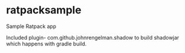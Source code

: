 # ratpacksample
Sample Ratpack app


Included plugin- com.github.johnrengelman.shadow to build shadowjar which happens with gradle build.

